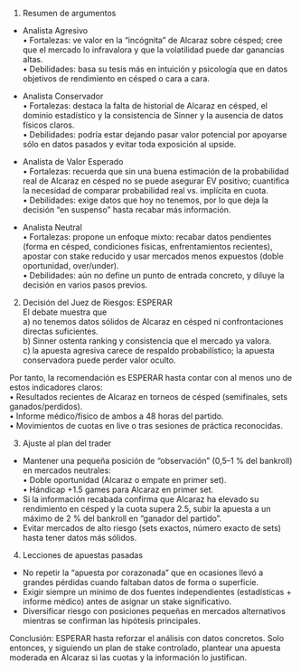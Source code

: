 1. Resumen de argumentos  
- Analista Agresivo  
  • Fortalezas: ve valor en la “incógnita” de Alcaraz sobre césped; cree que el mercado lo infravalora y que la volatilidad puede dar ganancias altas.  
  • Debilidades: basa su tesis más en intuición y psicología que en datos objetivos de rendimiento en césped o cara a cara.  

- Analista Conservador  
  • Fortalezas: destaca la falta de historial de Alcaraz en césped, el dominio estadístico y la consistencia de Sinner y la ausencia de datos físicos claros.  
  • Debilidades: podría estar dejando pasar valor potencial por apoyarse sólo en datos pasados y evitar toda exposición al upside.  

- Analista de Valor Esperado  
  • Fortalezas: recuerda que sin una buena estimación de la probabilidad real de Alcaraz en césped no se puede asegurar EV positivo; cuantifica la necesidad de comparar probabilidad real vs. implícita en cuota.  
  • Debilidades: exige datos que hoy no tenemos, por lo que deja la decisión “en suspenso” hasta recabar más información.  

- Analista Neutral  
  • Fortalezas: propone un enfoque mixto: recabar datos pendientes (forma en césped, condiciones físicas, enfrentamientos recientes), apostar con stake reducido y usar mercados menos expuestos (doble oportunidad, over/under).  
  • Debilidades: aún no define un punto de entrada concreto, y diluye la decisión en varios pasos previos.  

2. Decisión del Juez de Riesgos: ESPERAR  
El debate muestra que  
   a) no tenemos datos sólidos de Alcaraz en césped ni confrontaciones directas suficientes.  
   b) Sinner ostenta ranking y consistencia que el mercado ya valora.  
   c) la apuesta agresiva carece de respaldo probabilístico; la apuesta conservadora puede perder valor oculto.  

Por tanto, la recomendación es ESPERAR hasta contar con al menos uno de estos indicadores claros:  
   • Resultados recientes de Alcaraz en torneos de césped (semifinales, sets ganados/perdidos).  
   • Informe médico/físico de ambos a 48 horas del partido.  
   • Movimientos de cuotas en live o tras sesiones de práctica reconocidas.  

3. Ajuste al plan del trader  
- Mantener una pequeña posición de “observación” (0,5–1 % del bankroll) en mercados neutrales:  
   • Doble oportunidad (Alcaraz o empate en primer set).  
   • Hándicap +1.5 games para Alcaraz en primer set.  
- Si la información recabada confirma que Alcaraz ha elevado su rendimiento en césped y la cuota supera 2.5, subir la apuesta a un máximo de 2 % del bankroll en “ganador del partido”.  
- Evitar mercados de alto riesgo (sets exactos, número exacto de sets) hasta tener datos más sólidos.  

4. Lecciones de apuestas pasadas  
- No repetir la “apuesta por corazonada” que en ocasiones llevó a grandes pérdidas cuando faltaban datos de forma o superficie.  
- Exigir siempre un mínimo de dos fuentes independientes (estadísticas + informe médico) antes de asignar un stake significativo.  
- Diversificar riesgo con posiciones pequeñas en mercados alternativos mientras se confirman las hipótesis principales.  

Conclusión: ESPERAR hasta reforzar el análisis con datos concretos. Solo entonces, y siguiendo un plan de stake controlado, plantear una apuesta moderada en Alcaraz si las cuotas y la información lo justifican.